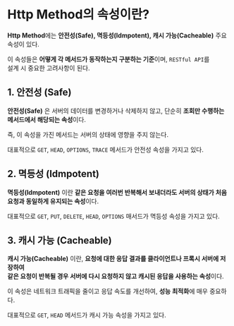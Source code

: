 # Http Method의 속성이란?

**Http Method**에는 **안전성(Safe), 멱등성(Idmpotent), 캐시 가능(Cacheable)** 주요 속성이 있다.

이 속성들은 **어떻게 각 메서드가 동작하는지 구분하는 기준**이며, `RESTful API`를 <br>
설계 시 중요한 고려사항이 된다.

## 1. 안전성 (Safe)

**안전성(Safe)** 은 서버의 데이터를 변경하거나 삭제하지 않고,
단순히 **조회만 수행하는 메서드에서 해당되는 속성**이다.

즉, 이 속성을 가진 메서드는 서버의 상태에 영향을 주지 않는다.

대표적으로 `GET`, `HEAD`, `OPTIONS`, `TRACE` 메서드가 안전성 속성을 가지고 있다.

## 2. 멱등성 (Idmpotent)

**멱등성(Idmpotent)** 이란 **같은 요청을 여러번 반복해서 보내더라도 서버의 상태가 처음 요청과 동일하게 유지되는 속성**이다.

대표적으로 `GET`, `PUT`, `DELETE`, `HEAD`, `OPTIONS` 매서드가 멱등성 속성을 가지고 있다.

## 3. 캐시 가능 (Cacheable)

**캐시 가능(Cacheable)** 이란, **요청에 대한 응답 결과를 클라이언트나 프록시 서버에 저장하여 <br>
같은 요청이 반복될 경우 서버에 다시 요청하지 않고 캐시된 응답을 사용하는 속성**이다.

이 속성은 네트워크 트래픽을 줄이고 응답 속도를 개선하여,
**성능 최적화**에 매우 중요하다.

대표적으로 `GET`, `HEAD` 메서드가 캐시 가능 속성을 가지고 있다.